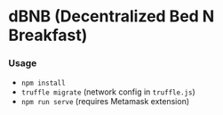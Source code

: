 # dBNB (Decentralized Bed N Breakfast)

### Usage
* `npm install`
* `truffle migrate` (network config in `truffle.js`)
* `npm run serve` (requires Metamask extension)